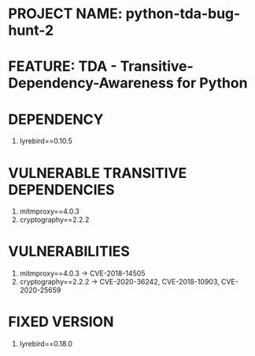 # PROJECT NAME: python-tda-bug-hunt-2

# FEATURE: TDA - Transitive-Dependency-Awareness for Python

# DEPENDENCY
1. lyrebird==0.10.5


# VULNERABLE TRANSITIVE DEPENDENCIES
1. mitmproxy==4.0.3
2. cryptography==2.2.2


# VULNERABILITIES
1. mitmproxy==4.0.3 -> CVE-2018-14505
2. cryptography==2.2.2 -> CVE-2020-36242, CVE-2018-10903, CVE-2020-25659


# FIXED VERSION
1. lyrebird==0.18.0
